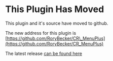 # This Plugin Has Moved #

This plugin and it's source have moved to github.

The new address for this plugin is [https://github.com/RoryBecker/CR\_MenuPlus](https://github.com/RoryBecker/CR_MenuPlus)

The latest release [can be found here](https://github.com/RoryBecker/CR_MenuPlus/releases/latest)